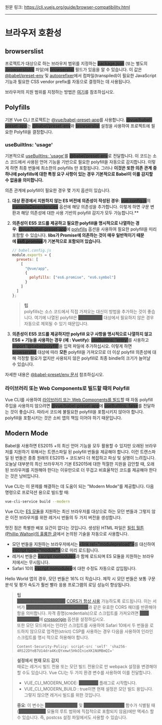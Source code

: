 원문 링크: <https://cli.vuejs.org/guide/browser-compatibility.html>

---

# 브라우저 호환성

## browserslist

프로젝트가 대상으로 하는 브라우저 범위를 지정하는 <span style="background-color: #555;">package.json</span> (또는 별도의 <span style="background-color: #555;">.browserslistrc</span> 파일)에 <span style="background-color: #555;">browserslist</span> 필드가 있음을 알 수 있습니다. 이 값은 [@babel/preset-env](https://new.babeljs.io/docs/en/next/babel-preset-env.html) 및 [autoprefixer](https://github.com/postcss/autoprefixer)에서 컴파일(transpiled)이 필요한 JavaScript 기능과 필요한 CSS vendor prefix를 자동으로 결정하는 데 사용됩니다.

브라우저의 지원 범위를 지정하는 방법은 [여기](https://github.com/ai/browserslist)를 참조하십시오.

## Polyfills

기본 Vue CLI 프로젝트는 [@vue/babel-preset-app](https://github.com/vuejs/vue-cli/tree/dev/packages/%40vue/babel-preset-app)를 사용합니다. <span style="background-color: #555;">@vue/babel-preset-app</span>는 <span style="background-color: #555;">@babel/preset-env</span>와 <span style="background-color: #555;">browserslist</span> 설정을 사용하여 프로젝트에 필요한 Polyfill을 결정합니다.

### useBuiltIns: 'usage'

기본적으로 [useBuiltIns: 'usage'](https://new.babeljs.io/docs/en/next/babel-preset-env.html#usebuiltins-usage)를 <span style="background-color: #555;">@babel/preset-env</span>로 전달합니다. 이 코드는 소스 코드에서 사용된 언어 기능을 기반으로 필요한 polyfill을 자동으로 감지합니다. 이렇게 하면 최종 번들에 최소한의 polyfills 만 포함됩니다. 그러나 **이것은 또한 의존 관계 중 하나에 polyfills에 대한 특정 요구 사항이 있는 경우 기본적으로 Babel이 이를 감지할 수 없음을 의미합니다.**

의존 관계에 polyfill이 필요한 경우 몇 가지 옵션이 있습니다.

1. **대상 환경에서 지원하지 않는 ES 버전에 의존성이 작성된 경우**: <span style="background-color: #555;">vue.config.js</span>의 <span style="background-color: #555;">[transpileDependencies](https://cli.vuejs.org/config/#transpiledependencies)</span> 옵션에 해당 의존성을 추가합니다. 이렇게 하면 구문 변환과 해당 의존성에 대한 사용 기반의 polyfill 감지가 모두 가능합니다.\*\*
1. **의존성이 ES5 코드를 제공하고 필요한 polyfill을 명시적으로 나열하는 경우**: <span style="background-color: #555;">@vue/babel-preset-app</span>에 [polyfills](https://github.com/vuejs/vue-cli/tree/dev/packages/%40vue/babel-preset-app#polyfills) 옵션을 사용하여 필요한 polyfill을 미리 포함할 수 있습니다. **libs가 Promise에 의존하는 것이 매우 일반적이기 때문에 <span style="background-color: #555;">es6.promise</span>가 기본적으로 포함되어 있습니다.**

   ```js
   // babel.config.js
   module.exports = {
     presets: [
       [
         "@vue/app",
         {
           polyfills: ["es6.promise", "es6.symbol"]
         }
       ]
     ]
   };
   ```

   > **팁**  
   > polyfills는 소스 코드에서 직접 가져오는 대신이 방법을 추가하는 것이 좋습니다. 여기에 나열된 polyfill은 <span style="background-color: #555;">browserslist</span> 대상에서 필요하지 않은 경우 자동으로 제외될 수 있기 때문입니다.

1. **의존성이 ES5 코드를 제공하지만 polyfill 요구 사항을 명시적으로 나열하지 않고 ES6 + 기능을 사용하는 경우 (예 : Vuetify)**: <span style="background-color: #555;">useBuiltIns: 'entry'</span>를 사용하고 <span style="background-color: #555;">import '@babel/polyfill'</span>을 입력 파일에 추가하십시오. 이렇게 하면 <span style="background-color: #555;">browserslist</span> 대상에 따라 **모든** polyfill을 가져오므로 더 이상 polyfill 의존성에 대해 걱정할 필요가 없지만 사용되지 않은 polyfill로 최종 bindle의 크기가 늘어날 수 있습니다.

자세한 내용은 [@babel-preset/env 문서](https://new.babeljs.io/docs/en/next/babel-preset-env.html#usebuiltins-usage) 참조하십시오.

### 라이브러리 또는 Web Components로 빌드할 때의 Polyfill

Vue CLI를 사용하여 [라이브러리 또는 Web Components를 빌드](https://cli.vuejs.org/guide/build-targets.html)할 때 자동 polyfill 주입을 사용하지 않으려면 <span style="background-color: #555;">@vue/babel-preset-app</span>에 <span style="background-color: #555;">useBuiltIns: false</span>를 전달하는 것이 좋습니다. 따라서 코드에 불필요한 polyfill을 포함시키지 않아야 합니다. polyfill을 포함시키는 것은 소비 앱의 책임 이어야 하기 때문입니다.

## Modern Mode

Babel을 사용하면 ES2015 +의 최신 언어 기능을 모두 활용할 수 있지만 오래된 브라우저를 지원하기 위해서는 트랜스파일 된 polyfill 번들을 제공해야 합니다. 이런 트랜스파일 된 번들은 종종 원래의 ES2015 + 코드보다 더 복잡하고 파싱 및 실행이 느려집니다. 오늘날 대부분의 최신 브라우저가 기본 ES2015에 대한 적절한 지원을 감안할 때, 오래된 브라우저를 지원해야 한다는 이유만으로 더 무겁고 비효율적인 코드를 제공해야 한다는 것은 낭비입니다.

Vue CLI는 이 문제를 해결하는 데 도움이 되는 "Modern Mode"를 제공합니다. 다음 명령으로 프로덕션 용으로 빌드할 때:

```sh
vue-cli-service build --modern
```

Vue CLI는 [ES 모듈](https://jakearchibald.com/2017/es-modules-in-browsers/)을 지원하는 최신 브라우저를 대상으로 하는 모던 번들과 그렇지 않은 이전 브라우저를 위한 레거시 번들의 두 가지 버전을 생성합니다.

멋진 점은 특별한 배포 요건이 없다는 것입니다. 생성된 HTML 파일은 [필립 월튼(Phillip Walton)의 훌륭한 글](https://philipwalton.com/articles/deploying-es2015-code-in-production-today/)에서 논의된 기술을 자동으로 사용합니다.

- 모던 번들을 지원하는 브라우저에서는 <span style="background-color: #555;">&lt;link rel="modulepreload"&gt;</span>를 대신하여 <span style="background-color: #555;">&lt;script type="module"&gt;</span>으로 미리 로드됩니다.
- 레거시 번들은 <span style="background-color: #555;">&lt;script nomodule&gt;</span>과 함께 로드되며 ES 모듈을 지원하는 브라우저에서는 무시됩니다.
- Safari 10의 <span style="background-color: #555;">&lt;script nomodule&gt;</span>에 대한 수정도 자동으로 삽입됩니다.

Hello World 앱의 경우, 모던 번들은 16% 더 작습니다. 제작 시 모던 번들은 보통 구문 분석 및 평가 속도가 훨씬 빨라 응용 프로그램의 로딩 성능이 향상됩니다.

> **팁**  
> <span style="background-color: #555;">&lt;script type="module"&gt;</span> [CORS가 항상 사용](https://jakearchibald.com/2017/es-modules-in-browsers/#always-cors) 가능하도록 로드됩니다. 이는 서버가 <span style="background-color: #555;">Access-Control-Allow-Origin: \*</span>과 같은 유효한 CORS 헤더를 반환해야 함을 의미합니다. 자격 증명(credentials)으로 스크립트를 가져오려면 <span style="background-color: #555;">use-credentials</span>에 [crossorigin](https://cli.vuejs.org/config/#crossorigin) 옵션을 설정하십시오.  
> 또한 모던 모드에서는 인라인 스크립트를 사용하여 Safari 10에서 두 번들을 로드하지 않으므로 엄격한(strict) CSP를 사용하는 경우 다음을 사용하여 인라인 스크립트를 명시 적으로 허용해야 합니다.
>
> ```
> Content-Security-Policy: script-src 'self' 'sha256-4RS22DYeB7U14dra4KcQYxmwt5HkOInieXK1NUMBmQI='
> ```

> **설정에서 현재 모드 감지**  
> 때로는 레거시 빌드 전용 또는 모던 빌드 전용으로 만 webpack 설정을 변경해야 할 수도 있습니다.
> Vue CLI는 두 가지 환경 변수를 사용하여 이를 전달합니다.
>
> - VUE_CLI_MODERN_MODE: <span style="background-color: #555;">--modern</span> 플래그로 시작합니다.
> - VUE_CLI_MODERN_BUILD : true이면 현재 설정은 모던 빌드 용입니다. 그렇지 않으면 레거시 빌드를 위한 것입니다.
>
> **중요**: 이 변수는 <span style="background-color: #555;">chainWebpack()</span> 및 <span style="background-color: #555;">configureWebpack()</span> 함수가 식별될 때 (<span style="background-color: #555;">/vue.config.js</span> 모듈의 루트 범위에 직접적으로 포함되지 않음)에만 액세스 할 수 있습니다. 즉, postcss 설정 파일에서도 사용할 수 있습니다.
